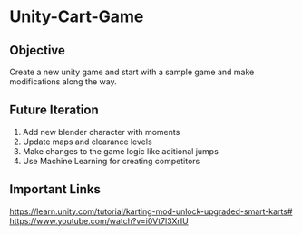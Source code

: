 # Unity-Cart-Game

## Objective 
Create a new unity game and start with a sample game and make modifications along the way.

## Future Iteration

1. Add new blender character with moments
2. Update maps and clearance levels
3. Make changes to the game logic like aditional jumps
4. Use Machine Learning for creating competitors

## Important Links

https://learn.unity.com/tutorial/karting-mod-unlock-upgraded-smart-karts# 
https://www.youtube.com/watch?v=i0Vt7l3XrIU
